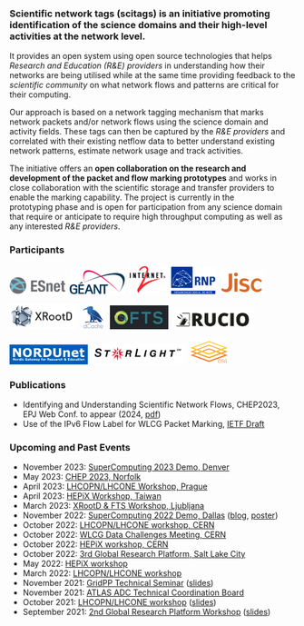 ### Scientific network tags (scitags) is an initiative promoting identification of the science domains and their high-level activities at the network level. 

It provides an open system using open source technologies that helps *Research and Education (R&E) providers* in understanding how their networks are being 
utilised while at the same time providing feedback to the *scientific community* on what network flows and patterns are critical for their computing. 

Our approach is based on a network tagging mechanism that marks network packets and/or network flows using the science domain and activity fields. These tags can then be captured by the *R&E providers* and correlated with their existing netflow data to better understand existing network patterns, estimate network usage and track activities.

The initiative offers an **open collaboration on the research and development of the packet and flow marking prototypes** and works in close collaboration with the scientific storage and transfer providers to enable the marking capability. The project is currently in the prototyping phase and is open for participation from any science domain that require or anticipate to require high throughput computing as well as any interested *R&E providers*.

### Participants
<a href="https://www.es.net"><img src="/assets/img/esnet.png" alt="ESNet Logo" target="_blank" height="30.0pt"></a>&nbsp;&nbsp;<a href="https://www.geant.net"><img src="/assets/img/geant.svg" alt="GÉANT Logo" target="_blank" height="42.0pt"></a>&nbsp;&nbsp;<a href="https://www.internet2.edu"><img src="/assets/img/internet2.svg" alt="Internet2 Logo" target="_blank" height="51.0pt"></a>&nbsp;&nbsp;<a href="https://www.rnp.br/en"><img src="/assets/img/rnp.svg" alt="RNP Logo" target="_blank" height="48.0pt"></a>&nbsp;&nbsp;<a href="https://www.jisc.ac.uk/"><img src="/assets/img/jisc.png" alt="JISC" target="_blank" height="42.0pt"></a><br>

<a href="https://xrootd.slac.stanford.edu/"><img src="/assets/img/xroot.png" alt="XRoot Logo" target="_blank" height="45.0pt"></a>&nbsp;&nbsp;<a href="https://www.dcache.org/"><img src="/assets/img/dcache.png" alt="dCache Logo" target="_blank" height="42.0pt"></a>&nbsp;&nbsp;<a href="https://fts.web.cern.ch/fts/"><img src="/assets/img/fts.png" alt="FTS Logo" target="_blank" height="42.0pt"></a>&nbsp;&nbsp;<a href="https://rucio.cern.ch/"><img src="/assets/img/rucio.png" alt="Rucio Logo" target="_blank" height="35.0pt"></a><br>

<a href="https://www.nordu.net"><img src="/assets/img/nordunet.png" alt="NORDUnet Logo" target="_blank" height="35.0pt"></a>&nbsp;&nbsp;<a href="https://www.startap.net/starlight/ABOUT/"><img src="/assets/img/starlight.png" alt="StarLight Logo" target="_blank" height="35.0pt"></a>&nbsp;&nbsp;<a href="https://opensciencegrid.org/"><img src="/assets/img/osg_logo_smaller.png" alt="XRoot Logo" target="_blank" height="45.0pt"></a><br>

### Publications
- Identifying and Understanding Scientific Network Flows, CHEP2023, EPJ Web Conf. to appear (2024, [pdf](https://www.scitags.org/assets/img/chep_paper23.pdf))
- Use of the IPv6 Flow Label for WLCG Packet Marking, [IETF Draft](https://datatracker.ietf.org/doc/draft-cc-v6ops-wlcg-flow-label-marking/)

### Upcoming and Past Events
- November 2023: [SuperComputing 2023 Demo, Denver](https://sc23.supercomputing.org/)
- May 2023: [CHEP 2023, Norfolk](https://indico.jlab.org/event/459/contributions/11321/)
- April 2023: [LHCOPN/LHCONE Workshop, Prague](https://indico.cern.ch/event/1234127/)
- April 2023: [HEPiX Workshop, Taiwan](https://indico.cern.ch/event/1222948/contributions/5321009/)
- March 2023: [XRootD & FTS Workshop, Ljubljana](https://indico.cern.ch/event/875381/contributions/5300142/)
- November 2022: [SuperComputing 2022 Demo, Dallas](https://sc22.supercomputing.org/) ([blog](https://blog.sflow.com/2022/11/scientific-network-tags-scitags.html), [poster](https://www.scitags.org/assets/img/SCITAGS_SC22.pdf))
- October 2022: [LHCOPN/LHCONE workshop, CERN](https://indico.cern.ch/event/1146558/)
- October 2022: [WLCG Data Challenges Meeting, CERN](https://indico.cern.ch/event/1212782/)
- October 2022: [HEPiX workshop, CERN](https://indico.cern.ch/event/1200682/contributions/5103523/)
- October 2022: [3rd Global Research Platform, Salt Lake City](http://grpworkshop2022.theglobalresearchplatform.net/program.html)
- May 2022: [HEPiX workshop](https://indico.cern.ch/event/1123214/contributions/4833642/)
- March 2022: [LHCOPN/LHCONE workshop](https://indico.cern.ch/event/1110783/)
- November 2021: [GridPP Technical Seminar](https://indico.cern.ch/event/1093856/) ([slides](https://indico.cern.ch/event/1093856/contributions/4600338/attachments/2349549/4007314/Scientific%20Network%20Tags_%20Packet%20and%20Flow%20Marking%20.pdf))
- November 2021: [ATLAS ADC Technical Coordination Board](https://indico.cern.ch/event/1096850/)
- October 2021: [LHCOPN/LHCONE workshop](https://indico.cern.ch/event/1022426)  ([slides](https://indico.cern.ch/event/1022426/contributions/4492285/attachments/2326491/3963219/Research%20Network%20Technical%20WG%20update.pdf))
- September 2021: [2nd Global Research Platform Workshop](https://grpworkshop2021.theglobalresearchplatform.net/) ([slides](https://grpworkshop2021.theglobalresearchplatform.net/PDF/4-McKEE-GRP-2021-Packet-FlowMarkingforGlobalScience%20Domains.pdf))

